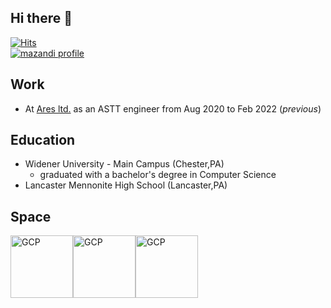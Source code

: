 ## Hi there 👋
[![Hits](https://hits.seeyoufarm.com/api/count/incr/badge.svg?url=https%3A%2F%2Fgithub.com%2FKayAhn0126&count_bg=%23000000&title_bg=%23555555&icon=github.svg&icon_color=%23FFFFFF&title=Github&edge_flat=false)](https://hits.seeyoufarm.com)</br><a href="https://solved.ac/profile/kayahn93">![mazandi profile](http://mazandi.herokuapp.com/api?handle=kayahn93&theme=dark)</a>

## Work
- At [Ares ltd.](https://aresinfo.com/default/) as an ASTT engineer from Aug 2020 to Feb 2022 (_previous_)

## Education
- Widener University - Main Campus (Chester,PA)
  - graduated with a bachelor's degree in Computer Science
- Lancaster Mennonite High School (Lancaster,PA)

## Space
<a href="https://www.youtube.com/watch?v=PaSON7HvFao"><img width="100" alt="GCP" src="https://user-images.githubusercontent.com/40224884/228727305-d257a719-c55a-48f8-baf7-95ba7044b0c8.png"></a><img width="100" alt="GCP" src="https://user-images.githubusercontent.com/40224884/228726656-e515a94f-a113-499c-8978-487d1b43baf3.png"><a href="https://www.youtube.com/watch?v=KzI0tb4bZyY"><img width="100" alt="GCP" src="https://user-images.githubusercontent.com/40224884/228727305-d257a719-c55a-48f8-baf7-95ba7044b0c8.png"></a>



<!--
<a href="~~ ~~ ~~"> 사진 </a>

<a href = "https://www.youtube.com/watch?v=cjWnW0hdF1Y"><img width="100" alt="GCP" src="https://user-images.githubusercontent.com/40224884/228729276-e6f5d0b3-6653-4cd3-90af-b5f371f505ea.png"></a>

[![Top Langs](https://github-readme-stats.vercel.app/api/top-langs/?username=KayAhn0126&layout=default)](https://github.com/KayAhn0126/github-readme-stats)

**KayAhn0126/KayAhn0126** is a ✨ _special_ ✨ repository because its `README.md` (this file) appears on your GitHub profile.

Here are some ideas to get you started:

- 🔭 I’m currently working on ...
- 🌱 I’m currently learning ...
- 👯 I’m looking to collaborate on ...
- 🤔 I’m looking for help with ...
- 💬 Ask me about ...
- 📫 How to reach me: ...
- 😄 Pronouns: ...
- ⚡ Fun fact: ...
-->
